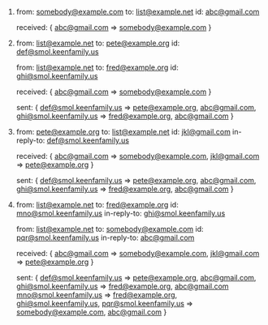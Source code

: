 1. from: somebody@example.com
   to: list@example.net
   id: <abc@gmail.com>

   received: {
     <abc@gmail.com> => somebody@example.com
   }

2. from: list@example.net
   to: pete@example.org
   id: <def@smol.keenfamily.us>

   from: list@example.net
   to: fred@example.org
   id: <ghi@smol.keenfamily.us>

   received: {
     <abc@gmail.com> => somebody@example.com
   }

   sent: {
     <def@smol.keenfamily.us> => pete@example.org, <abc@gmail.com>,
     <ghi@smol.keenfamily.us> => fred@example.org, <abc@gmail.com>
   }

3. from: pete@example.org
   to: list@example.net
   id: <jkl@gmail.com>
   in-reply-to: <def@smol.keenfamily.us>

   received: {
     <abc@gmail.com> => somebody@example.com,
     <jkl@gmail.com> => pete@example.org
   }

   sent: {
     <def@smol.keenfamily.us> => pete@example.org, <abc@gmail.com>,
     <ghi@smol.keenfamily.us> => fred@example.org, <abc@gmail.com>
   }

4. from: list@example.net
   to: fred@example.org
   id: <mno@smol.keenfamily.us>
   in-reply-to: <ghi@smol.keenfamily.us>

   from: list@example.net
   to: somebody@example.com
   id: <pqr@smol.keenfamily.us>
   in-reply-to: <abc@gmail.com>

   received: {
     <abc@gmail.com> => somebody@example.com,
     <jkl@gmail.com> => pete@example.org
   }

   sent: {
     <def@smol.keenfamily.us> => pete@example.org, <abc@gmail.com>,
     <ghi@smol.keenfamily.us> => fred@example.org, <abc@gmail.com>
     <mno@smol.keenfamily.us> => fred@example.org, <ghi@smol.keenfamily.us>,
     <pqr@smol.keenfamily.us> => somebody@example.com, <abc@gmail.com>
   }
